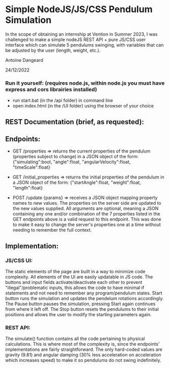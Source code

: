 # Simple NodeJS/JS/CSS Pendulum Simulation
In the scope of obtaining an internship at Vention in Summer 2023, I was challenged to make a simple nodeJS REST API + pure JS/CSS user interface which can simulate 5 pendulums swinging, with variables that can be adjusted by the user (length, weight, etc.).

Antoine Dangeard
 
24/12/2022

### Run it yourself: (requires node.js, within node.js you must have express and cors librairies installed)
- run start.bat (in the /api folder) in command line
- open index.html (in the /UI folder) using the browser of your choice

## REST Documentation (brief, as requested):

## Endpoints:
- GET /properties => returns the current properties of the pendulum (properties subject to change) in a JSON object of the form:
        {"simulating":bool, "angle":float, "angularVelocity":float, "timeScale":float}
        
- GET /initial_properties => returns the initial properties of the pendulum in a JSON object of the form:
        {"startAngle":float, "weight":float, "length":float}

- POST /update {params} => receives a JSON object mapping property names to new values. The properties on the server side are updated to the new values supplied. All arguments are optional, meaning a JSON containing any one and/or combination of the 7 properties listed in the GET endpoints above is a valid request to this endpoint. This was done to make it easy to change the server's properties one at a time without needing to remember the full context.

## Implementation:
### JS/CSS UI:
The static elements of the page are built in a way to minimize code complexity. All elements of the UI are easily updatable in JS code. The buttons and input fields activate/deactivate each other to prevent "illegal"/problematic inputs, this allows the code to have minimal if statements and not need to remember any program/pendulum states. Start button runs the simulation and updates the pendelum rotations accordingly. The Pause button pauses the simulation, pressing Start again continues from where it left off. The Stop button resets the pendulums to their initial positions and allows the user to modify the starting parameters again.

### REST API:
The simulate() function contains all the code pertaining to physical calculations. This is where most of the complexity is, since the endpoints' implementations are fairly straightforward. The only hard-coded values are gravity (9.81) and angular damping (30% less acceleration on acceleration which increases speed) to make it so pendulums do not swing indefinitely.
